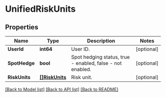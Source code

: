 # UnifiedRiskUnits

## Properties

Name | Type | Description | Notes
------------ | ------------- | ------------- | -------------
**UserId** | **int64** | User ID. | [optional] 
**SpotHedge** | **bool** | Spot hedging status, true - enabled, false - not enabled. | [optional] 
**RiskUnits** | [**[]RiskUnits**](RiskUnits.md) | Risk unit. | [optional] 

[[Back to Model list]](../README.md#documentation-for-models) [[Back to API list]](../README.md#documentation-for-api-endpoints) [[Back to README]](../README.md)


